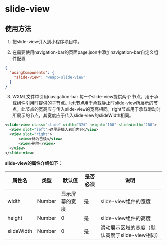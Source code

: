 # slide-view

## 使用方法

1. 把slide-view引入到小程序项目中。

2. 在需要使用navigation-bar的页面page.json中添加navigation-bar自定义组件配置

```json
{
  "usingComponents": {
    "slide-view": "weapp-slide-view"
  }
}
```
3. WXML文件中引用navigation-bar
每一个slide-view提供两个<slot> 节点，用于承载组件引用时提供的子节点。left节点用于承载静止时slide-view所展示的节点，此节点的宽高应与传入slide-view的宽高相同。right节点用于承载滑动时所展示的节点，其宽度应于传入slide-view的slideWidth相同。

``` xml
<slide-view class="slide" width="320" height="100" slideWidth="200">
  <view slot="left">这里是插入到组内容</view>
  <view slot="right">
      <view>标为已读</view>
      <view>删除</view>
  </view>
</slide-view>
```
**slide-view的属性介绍如下：**

|属性名                  |类型         |默认值                    |是否必须    |说明                                       |
|------------------------|-------------|--------------------------|---------------|---------------------------|
|width                   |Number  | 显示屏幕的宽度    |是               |slide-view组件的宽度
|height                  |Number  |0                              |是               |slide-view组件的高度
|slideWidth          |Number  |0                              |是               |滑动展示区域的宽度（默认高度于slide-view相同）


